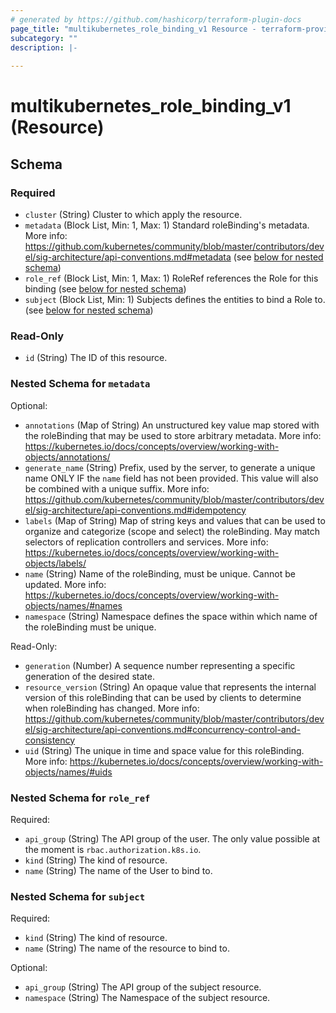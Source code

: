 ```yaml
---
# generated by https://github.com/hashicorp/terraform-plugin-docs
page_title: "multikubernetes_role_binding_v1 Resource - terraform-provider-multikubernetes"
subcategory: ""
description: |-
  
---
```


# multikubernetes_role_binding_v1 (Resource)





<!-- schema generated by tfplugindocs -->
## Schema

### Required

- `cluster` (String) Cluster to which apply the resource.
- `metadata` (Block List, Min: 1, Max: 1) Standard roleBinding's metadata. More info: https://github.com/kubernetes/community/blob/master/contributors/devel/sig-architecture/api-conventions.md#metadata (see [below for nested schema](#nestedblock--metadata))
- `role_ref` (Block List, Min: 1, Max: 1) RoleRef references the Role for this binding (see [below for nested schema](#nestedblock--role_ref))
- `subject` (Block List, Min: 1) Subjects defines the entities to bind a Role to. (see [below for nested schema](#nestedblock--subject))

### Read-Only

- `id` (String) The ID of this resource.

<a id="nestedblock--metadata"></a>
### Nested Schema for `metadata`

Optional:

- `annotations` (Map of String) An unstructured key value map stored with the roleBinding that may be used to store arbitrary metadata. More info: https://kubernetes.io/docs/concepts/overview/working-with-objects/annotations/
- `generate_name` (String) Prefix, used by the server, to generate a unique name ONLY IF the `name` field has not been provided. This value will also be combined with a unique suffix. More info: https://github.com/kubernetes/community/blob/master/contributors/devel/sig-architecture/api-conventions.md#idempotency
- `labels` (Map of String) Map of string keys and values that can be used to organize and categorize (scope and select) the roleBinding. May match selectors of replication controllers and services. More info: https://kubernetes.io/docs/concepts/overview/working-with-objects/labels/
- `name` (String) Name of the roleBinding, must be unique. Cannot be updated. More info: https://kubernetes.io/docs/concepts/overview/working-with-objects/names/#names
- `namespace` (String) Namespace defines the space within which name of the roleBinding must be unique.

Read-Only:

- `generation` (Number) A sequence number representing a specific generation of the desired state.
- `resource_version` (String) An opaque value that represents the internal version of this roleBinding that can be used by clients to determine when roleBinding has changed. More info: https://github.com/kubernetes/community/blob/master/contributors/devel/sig-architecture/api-conventions.md#concurrency-control-and-consistency
- `uid` (String) The unique in time and space value for this roleBinding. More info: https://kubernetes.io/docs/concepts/overview/working-with-objects/names/#uids


<a id="nestedblock--role_ref"></a>
### Nested Schema for `role_ref`

Required:

- `api_group` (String) The API group of the user. The only value possible at the moment is `rbac.authorization.k8s.io`.
- `kind` (String) The kind of resource.
- `name` (String) The name of the User to bind to.


<a id="nestedblock--subject"></a>
### Nested Schema for `subject`

Required:

- `kind` (String) The kind of resource.
- `name` (String) The name of the resource to bind to.

Optional:

- `api_group` (String) The API group of the subject resource.
- `namespace` (String) The Namespace of the subject resource.
